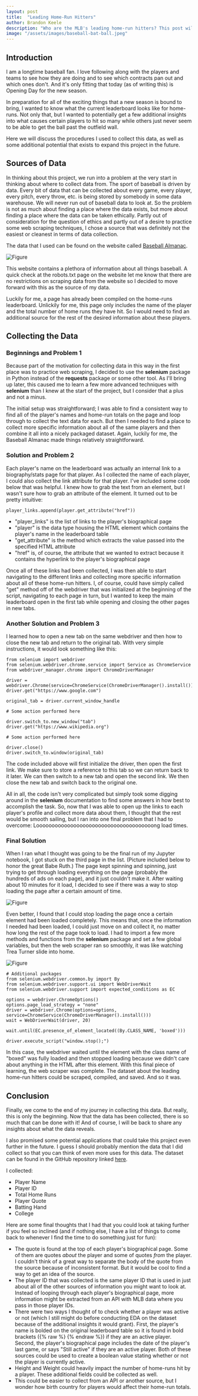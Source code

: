 ```yaml
---
layout: post
title:  "Leading Home-Run Hitters"
author: Brandon Keele
description: "Who are the MLB's leading home-run hitters? This post will look to gather data from the web to find information about them."
image: "/assets/images/baseball-bat-ball.jpeg"
---
```


## Introduction

I am a longtime baseball fan. I love following along with the players and teams to see how they are doing and to see which contracts pan out and which ones don't. And it's only fitting that today (as of writing this) is Opening Day for the new season.

In preparation for all of the exciting things that a new season is bound to bring, I wanted to know what the current leaderboard looks like for home-runs. Not only that, but I wanted to potentially get a few additional insights into what causes certain players to hit so many while others just never seem to be able to get the ball past the outfield wall.

Here we will discuss the procedures I used to collect this data, as well as some additional potential that exists to expand this project in the future.

## Sources of Data

In thinking about this project, we run into a problem at the very start in thinking about where to collect data from. The sport of baseball is driven by data. Every bit of data that can be collected about every game, every player, every pitch, every throw, etc. is being stored by somebody in some data warehouse. We will never run out of baseball data to look at. So the problem is not as much about finding a place where the data exists, but more about finding a place where the data can be taken ethically. Partly out of consideration for the question of ethics and partly out of a desire to practice some web scraping techniques, I chose a source that was definitely not the easiest or cleanest in terms of data collection.

The data that I used can be found on the website called [Baseball Almanac](https://baseball-almanac.com).

![Figure]({{site.url}}/{{site.baseurl}}/assets/images/baseball-almanac.png)

This website contains a plethora of information about all things baseball. A quick check at the robots.txt page on the website let me know that there are no restrictions on scraping data from the website so I decided to move forward with this as the source of my data.

Luckily for me, a page has already been compiled on the home-runs leaderboard. Unlickily for me, this page only includes the name of the player and the total number of home runs they have hit. So I would need to find an additional source for the rest of the desired information about these players.

## Collecting the Data

### Beginnings and Problem 1

Because part of the motivation for collecting data in this way in the first place was to practice web scraping, I decided to use the <b>selenium</b> package in Python instead of the <b>requests</b> package or some other tool. As I'll bring up later, this caused me to learn a few more advanced techniques with <b>selenium</b> than I knew at the start of the project, but I consider that a plus and not a minus.

The initial setup was straightforward; I was able to find a consistent way to find all of the player's names and home-run totals on the page and loop through to collect the text data for each. But then I needed to find a place to collect more specific information about all of the same players and then combine it all into a nicely packaged dataset. Again, luckily for me, the Baseball Almanac made things relatively straightforward.

### Solution and Problem 2

Each player's name on the leaderboard was actually an internal link to a biography/stats page for that player. As I collected the name of each player, I could also collect the link attribute for that player. I've included some code below that was helpful. I knew how to grab the text from an element, but I wasn't sure how to grab an attribute of the element. It turned out to be pretty intuitive:

```
player_links.append(player.get_attribute("href"))
```

* "player_links" is the list of links to the player's biographical page
* "player" is the data type housing the HTML element which contains the player's name in the leaderboard table
* "get_attribute" is the method which extracts the value passed into the specified HTML attribute
* "href" is, of course, the attribute that we wanted to extract because it contains the hyperlink to the player's biographical page

Once all of these links had been collected, I was then able to start navigating to the different links and collecting more specific information about all of these home-run hitters. I, of course, could have simply called "get" method off of the webdriver that was initialized at the beginning of the script, navigating to each page in turn, but I wanted to keep the main leaderboard open in the first tab while opening and closing the other pages in new tabs.

### Another Solution and Problem 3

I learned how to open a new tab on the same webdriver and then how to close the new tab and return to the original tab. With very simple instructions, it would look something like this:

```
from selenium import webdriver
from selenium.webdriver.chrome.service import Service as ChromeService
from webdriver_manager.chrome import ChromeDriverManager

driver = webdriver.Chrome(service=ChromeService(ChromeDriverManager().install()))
driver.get("https://www.google.com")

original_tab = driver.current_window_handle

# Some action performed here

driver.switch_to.new_window("tab")
driver.get("https://www.wikipedia.org")

# Some action performed here

driver.close()
driver.switch_to.window(original_tab)
```

The code included above will first initialize the driver, then open the first link. We make sure to store a reference to this tab so we can return back to it later. We can then switch to a new tab and open the second link. We then close the new tab and switch back to the original one.

All in all, the code isn't very complicated but simply took some digging around in the <b>selenium</b> documentation to find some answers in how best to accomplish the task. So, now that I was able to open up the links to each player's profile and collect more data about them, I thought that the rest would be smooth sailing, but I ran into one final problem that I had to overcome: Loooooooooooooooooooooooooooooooooooooong load times.

### Final Solution

When I ran what I thought was going to be the final run of my Jupyter notebook, I got stuck on the third page in the list. (Picture included below to honor the great Babe Ruth.) The page kept spinning and spinning, just trying to get through loading everything on the page (probably the hundreds of ads on each page), and it just couldn't make it. After waiting about 10 minutes for it load, I decided to see if there was a way to stop loading the page after a certain amount of time.

![Figure]({{site.url}}/{{site.baseurl}}/assets/images/babe-ruth.jpeg)

Even better, I found that I could stop loading the page once a certain element had been loaded completely. This means that, once the information I needed had been loaded, I could just move on and collect it, no matter how long the rest of the page took to load. I had to import a few more methods and functions from the <b>selenium</b> package and set a few global variables, but then the web scraper ran so smoothly, it was like watching Trea Turner slide into home.

![Figure]({{site.url}}/{{site.baseurl}}/assets/images/trea-turner-slide.gif)

```
# Additional packages
from selenium.webdriver.common.by import By
from selenium.webdriver.support.ui import WebDriverWait
from selenium.webdriver.support import expected_conditions as EC

options = webdriver.ChromeOptions()
options.page_load_strategy = "none"
driver = webdriver.Chrome(options=options, service=ChromeService(ChromeDriverManager().install()))
wait = WebDriverWait(driver, 20)

wait.until(EC.presence_of_element_located((By.CLASS_NAME, 'boxed')))

driver.execute_script("window.stop();")
```

In this case, the webdriver waited until the element with the class name of "boxed" was fully loaded and then stopped loading because we didn't care about anything in the HTML after this element. With this final piece of learning, the web scraper was complete. The dataset about the leading home-run hitters could be scraped, compiled, and saved. And so it was.

## Conclusion

Finally, we come to the end of my journey in collecting this data. But really, this is only the beginning. Now that the data has been collected, there is so much that can be done with it! And of course, I will be back to share any insights about what the data reveals.

I also promised some potential applications that could take this project even further in the future. I guess I should probably mention the data that I did collect so that you can think of even more uses for this data. The dataset can be found in the GitHub repository linked [here](https://github.com/brandonskeele/top-home-run-hitters).

I collected:
* Player Name
* Player ID
* Total Home Runs
* Player Quote
* Batting Hand
* College

Here are some final thoughts that I had that you could look at taking further if you feel so inclined (and if nothing else, I have a list of things to come back to whenever I find the time to do something just for fun):
* The quote is found at the top of each player's biographical page. Some of them are quotes <i>about</i> the player and some of quotes <i>from</i> the player. I couldn't think of a great way to separate the body of the quote from the source because of inconsistent format. But it would be cool to find a way to get an idea of the source.
* The player ID that was collected is the same player ID that is used in just about all of the other sources of information you might want to look at. Instead of looping through each player's biographical page, more information might be extracted from an API with MLB data where you pass in those player IDs.
* There were two ways I thought of to check whether a player was active or not (which I still might do before conducting EDA on the dataset because of the additional insights it would grant). First, the player's name is bolded on the original leaderboard table so it is found in bold brackets ({% raw %}<b> </b>{% endraw %}) if they are an active player. Second, the player's biographical page includes the date of the player's last game, or says "Still active" if they are an active player. Both of these sources could be used to create a boolean value stating whether or not the player is currently active.
* Height and Weight could heavily impact the number of home-runs hit by a player. These additional fields could be collected as well.
* This could be easier to collect from an API or another source, but I wonder how birth country for players would affect their home-run totals.